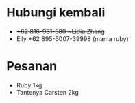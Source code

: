 # Hubungi kembali
- <strike>+62 816-931-580 ~Lidia Zhang</strike>
- Elly +62 895-6007-39998 (mama ruby)

# Pesanan
- Ruby 1kg
- Tantenya Carsten 2kg
